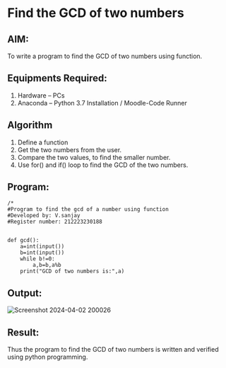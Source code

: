 # Find the GCD of two numbers

## AIM:
To write a program to find the GCD of two numbers using function.

## Equipments Required:
1. Hardware – PCs
2. Anaconda – Python 3.7 Installation / Moodle-Code Runner

## Algorithm
1. Define a function
2. Get the two numbers from the user.
3. Compare the two values, to find the smaller number.
4. Use for() and if() loop to find the GCD of the two numbers.

## Program:
```
/*
#Program to find the gcd of a number using function
#Developed by: V.sanjay
#Register number: 212223230188


def gcd():
    a=int(input())
    b=int(input())
    while b!=0:
        a,b=b,a%b
    print("GCD of two numbers is:",a)
```

## Output:
![Screenshot 2024-04-02 200026](https://github.com/sanjayy2431/GCD-of-two-numbers/assets/149365143/4208f57a-cedf-41f2-8546-b9eb5074530f)




## Result:
Thus the program to find the GCD of two numbers is written and verified using python programming.
